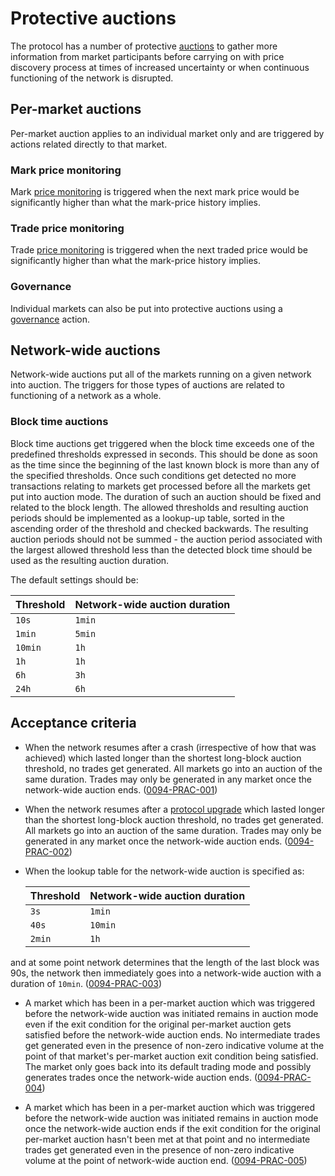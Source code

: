 # Protective auctions

The protocol has a number of protective [auctions](./0026-AUCT-auctions.md) to gather more information from market participants before carrying on with price discovery process at times of increased uncertainty or when continuous functioning of the network is disrupted.

## Per-market auctions

Per-market auction applies to an individual market only and are triggered by actions related directly to that market.

### Mark price monitoring  

Mark [price monitoring](./0032-PRIM-price_monitoring.md) is triggered when the next mark price would be significantly higher than what the mark-price history implies.

### Trade price  monitoring

Trade [price monitoring](./0032-PRIM-price_monitoring.md) is triggered when the next traded price would be significantly higher than what the mark-price history implies.

### Governance

Individual markets can also be put into protective auctions using a [governance](./0028-GOVE-governance.md#6-change-market-state) action.

## Network-wide auctions

Network-wide auctions put all of the markets running on a given network into auction. The triggers for those types of auctions are related to functioning of a network as a whole.

### Block time auctions

Block time auctions get triggered when the block time exceeds one of the predefined thresholds expressed in seconds. This should be done as soon as the time since the beginning of the last known block is more than any of the specified thresholds. Once such conditions get detected no more transactions relating to markets get processed before all the markets get put into auction mode. The duration of such an auction should be fixed and related to the block length.
The allowed thresholds and resulting auction periods should be implemented as a lookup-up table, sorted in the ascending order of the threshold and checked backwards. The resulting auction periods should not be summed - the auction period associated with the largest allowed threshold less than the detected block time should be used as the resulting auction duration.

The default settings should be:

  | Threshold | Network-wide auction duration |
  | --------- | ----------------------------- |
  | `10s`     | `1min`                        |
  | `1min`    | `5min`                        |
  | `10min`   | `1h`                          |
  | `1h`      | `1h`                          |
  | `6h`      | `3h`                         |
  | `24h`     | `6h`                         |

## Acceptance criteria

- When the network resumes after a crash (irrespective of how that was achieved) which lasted longer than the shortest long-block auction threshold, no trades get generated. All markets go into an auction of the same duration. Trades may only be generated in any market once the network-wide auction ends. (<a name="0094-PRAC-001" href="#0094-PRAC-001">0094-PRAC-001</a>)

- When the network resumes after a [protocol upgrade](./0075-PLUP-protocol_upgrades.md) which lasted longer than the shortest long-block auction threshold, no trades get generated. All markets go into an auction of the same duration. Trades may only be generated in any market once the network-wide auction ends. (<a name="0094-PRAC-002" href="#0094-PRAC-002">0094-PRAC-002</a>)

- When the lookup table for the network-wide auction is specified as:
  
  | Threshold | Network-wide auction duration |
  | --------- | ----------------------------- |
  | `3s`      | `1min`                        |
  | `40s`     | `10min`                       |
  | `2min`    | `1h`                          |

and at some point network determines that the length of the last block was 90s, the network then immediately goes into a network-wide auction with a duration of `10min`. (<a name="0094-PRAC-003" href="#0094-PRAC-003">0094-PRAC-003</a>)

- A market which has been in a per-market auction which was triggered before the network-wide auction was initiated remains in auction mode even if the exit condition for the original per-market auction gets satisfied before the network-wide auction ends. No intermediate trades get generated even in the presence of non-zero indicative volume at the point of that market's per-market auction exit condition being satisfied. The market only goes back into its default trading mode and possibly generates trades once the network-wide auction ends. (<a name="0094-PRAC-004" href="#0094-PRAC-004">0094-PRAC-004</a>)

- A market which has been in a per-market auction which was triggered before the network-wide auction was initiated remains in auction mode once the network-wide auction ends if the exit condition for the original per-market auction hasn't been met at that point and no intermediate trades get generated even in the presence of non-zero indicative volume at the point of network-wide auction end. (<a name="0094-PRAC-005" href="#0094-PRAC-005">0094-PRAC-005</a>)
